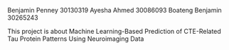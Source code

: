 Benjamin Penney 30130319
Ayesha Ahmed    30086093
Boateng Benjamin   30265243

This project is about Machine Learning-Based Prediction of CTE-Related Tau Protein Patterns Using Neuroimaging Data